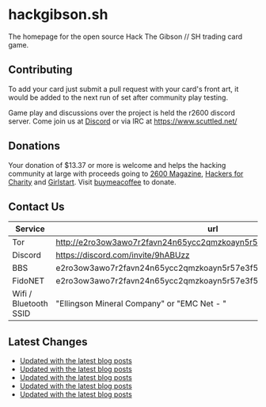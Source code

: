 # hackgibson.sh
The homepage for the open source Hack The Gibson // SH trading card game.


## Contributing

To add your card just submit a pull request with your card's front art, it would be added to the next run of set after community play testing.

Game play and discussions over the project is held the r2600 discord server. Come join us at [Discord](https://discord.com/invite/9hABUzz) or via IRC at https://www.scuttled.net/


## Donations

Your donation of $13.37 or more is welcome and helps the hacking community at large with proceeds going to [2600 Magazine](https://2600.com/), [Hackers for Charity](https://hackersforcharity.org) and [Girlstart](https://girlstart.org).  Visit [buymeacoffee](https://www.buymeacoffee.com/hackgibson.sh) to donate.


## Contact Us

Service | url
-|-
Tor | http://e2ro3ow3awo7r2favn24n65ycc2qmzkoayn5r57e3f56nvjwdcgg32ad.onion
Discord | https://discord.com/invite/9hABUzz
BBS | e2ro3ow3awo7r2favn24n65ycc2qmzkoayn5r57e3f56nvjwdcgg32ad.onion:23
FidoNET | e2ro3ow3awo7r2favn24n65ycc2qmzkoayn5r57e3f56nvjwdcgg32ad.onion:24554
Wifi / Bluetooth SSID | "Ellingson Mineral Company" or "EMC Net - <fidonet address>"

## Latest Changes
<!-- BLOG-POST-LIST:START -->
- [Updated with the latest blog posts](https://github.com/DFW2600/hackgibson.sh/commit/898ea4996169af3dc705dc4aaa0500957a0c2a5e)
- [Updated with the latest blog posts](https://github.com/DFW2600/hackgibson.sh/commit/3782634b97a9ccfd5d9bf1b7169a1caab471e31a)
- [Updated with the latest blog posts](https://github.com/DFW2600/hackgibson.sh/commit/4ebec9d02d54ee391a1212caedfb0c2abaf04743)
- [Updated with the latest blog posts](https://github.com/DFW2600/hackgibson.sh/commit/9204450a826fd625c9ab30a81afeeb20ca1bb421)
- [Updated with the latest blog posts](https://github.com/DFW2600/hackgibson.sh/commit/24cf699b236bfbe02502aed1f581a7a4e4424401)
<!-- BLOG-POST-LIST:END -->

